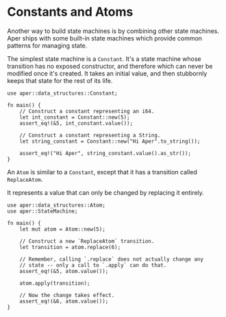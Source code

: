 # Constants and Atoms

Another way to build state machines is by combining other state 
machines. Aper ships with some built-in state machines which provide
common patterns for managing state.

The simplest state machine is a `Constant`. It's a state machine whose 
transition has no exposed constructor, and therefore which can never 
be modified once it's created. It takes an initial value, and then 
stubbornly keeps that state for the rest of its life.

```rust,noplaypen
use aper::data_structures::Constant;

fn main() {
    // Construct a constant representing an i64.
    let int_constant = Constant::new(5);
    assert_eq!(&5, int_constant.value());

    // Construct a constant representing a String.
    let string_constant = Constant::new("Hi Aper".to_string());

    assert_eq!("Hi Aper", string_constant.value().as_str());
}
```

An `Atom` is similar to a `Constant`, except that it has a transition called `ReplaceAtom`.

It represents a value that can only be changed by replacing it entirely.

```rust,noplaypen
use aper::data_structures::Atom;
use aper::StateMachine;

fn main() {
    let mut atom = Atom::new(5);

    // Construct a new `ReplaceAtom` transition.
    let transition = atom.replace(6);

    // Remember, calling `.replace` does not actually change any
    // state -- only a call to `.apply` can do that.
    assert_eq!(&5, atom.value());
    
    atom.apply(transition);

    // Now the change takes effect.
    assert_eq!(&6, atom.value());
}
```